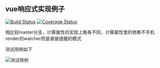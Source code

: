 ## vue响应式实现例子

[![Build Status](https://travis-ci.org/wenye123/vue-reactivity-example.svg?branch=master)](https://travis-ci.org/wenye123/vue-reactivity-example)
[![Coverage Status](https://coveralls.io/repos/github/wenye123/vue-reactivity-example/badge.svg?branch=master)](https://coveralls.io/github/wenye123/vue-reactivity-example?branch=master)

相比较master分支，计算属性的实现上略有不同，计算属性里的依赖不手机render的watcher而是直接提醒的模式

测试用例如下

![测试用例](https://cdn.wenye123.com/20200310182437.png)
